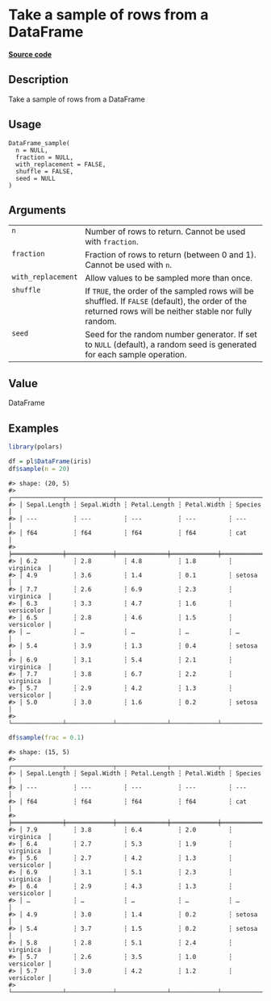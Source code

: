 

# Take a sample of rows from a DataFrame

[**Source code**](https://github.com/pola-rs/r-polars/tree/main/R/dataframe__frame.R#L1852)

## Description

Take a sample of rows from a DataFrame

## Usage

<pre><code class='language-R'>DataFrame_sample(
  n = NULL,
  fraction = NULL,
  with_replacement = FALSE,
  shuffle = FALSE,
  seed = NULL
)
</code></pre>

## Arguments

<table>
<tr>
<td style="white-space: nowrap; font-family: monospace; vertical-align: top">
<code id="DataFrame_sample_:_n">n</code>
</td>
<td>
Number of rows to return. Cannot be used with <code>fraction</code>.
</td>
</tr>
<tr>
<td style="white-space: nowrap; font-family: monospace; vertical-align: top">
<code id="DataFrame_sample_:_fraction">fraction</code>
</td>
<td>
Fraction of rows to return (between 0 and 1). Cannot be used with
<code>n</code>.
</td>
</tr>
<tr>
<td style="white-space: nowrap; font-family: monospace; vertical-align: top">
<code id="DataFrame_sample_:_with_replacement">with_replacement</code>
</td>
<td>
Allow values to be sampled more than once.
</td>
</tr>
<tr>
<td style="white-space: nowrap; font-family: monospace; vertical-align: top">
<code id="DataFrame_sample_:_shuffle">shuffle</code>
</td>
<td>
If <code>TRUE</code>, the order of the sampled rows will be shuffled. If
<code>FALSE</code> (default), the order of the returned rows will be
neither stable nor fully random.
</td>
</tr>
<tr>
<td style="white-space: nowrap; font-family: monospace; vertical-align: top">
<code id="DataFrame_sample_:_seed">seed</code>
</td>
<td>
Seed for the random number generator. If set to <code>NULL</code>
(default), a random seed is generated for each sample operation.
</td>
</tr>
</table>

## Value

DataFrame

## Examples

``` r
library(polars)

df = pl$DataFrame(iris)
df$sample(n = 20)
```

    #> shape: (20, 5)
    #> ┌──────────────┬─────────────┬──────────────┬─────────────┬────────────┐
    #> │ Sepal.Length ┆ Sepal.Width ┆ Petal.Length ┆ Petal.Width ┆ Species    │
    #> │ ---          ┆ ---         ┆ ---          ┆ ---         ┆ ---        │
    #> │ f64          ┆ f64         ┆ f64          ┆ f64         ┆ cat        │
    #> ╞══════════════╪═════════════╪══════════════╪═════════════╪════════════╡
    #> │ 6.2          ┆ 2.8         ┆ 4.8          ┆ 1.8         ┆ virginica  │
    #> │ 4.9          ┆ 3.6         ┆ 1.4          ┆ 0.1         ┆ setosa     │
    #> │ 7.7          ┆ 2.6         ┆ 6.9          ┆ 2.3         ┆ virginica  │
    #> │ 6.3          ┆ 3.3         ┆ 4.7          ┆ 1.6         ┆ versicolor │
    #> │ 6.5          ┆ 2.8         ┆ 4.6          ┆ 1.5         ┆ versicolor │
    #> │ …            ┆ …           ┆ …            ┆ …           ┆ …          │
    #> │ 5.4          ┆ 3.9         ┆ 1.3          ┆ 0.4         ┆ setosa     │
    #> │ 6.9          ┆ 3.1         ┆ 5.4          ┆ 2.1         ┆ virginica  │
    #> │ 7.7          ┆ 3.8         ┆ 6.7          ┆ 2.2         ┆ virginica  │
    #> │ 5.7          ┆ 2.9         ┆ 4.2          ┆ 1.3         ┆ versicolor │
    #> │ 5.0          ┆ 3.0         ┆ 1.6          ┆ 0.2         ┆ setosa     │
    #> └──────────────┴─────────────┴──────────────┴─────────────┴────────────┘

``` r
df$sample(frac = 0.1)
```

    #> shape: (15, 5)
    #> ┌──────────────┬─────────────┬──────────────┬─────────────┬────────────┐
    #> │ Sepal.Length ┆ Sepal.Width ┆ Petal.Length ┆ Petal.Width ┆ Species    │
    #> │ ---          ┆ ---         ┆ ---          ┆ ---         ┆ ---        │
    #> │ f64          ┆ f64         ┆ f64          ┆ f64         ┆ cat        │
    #> ╞══════════════╪═════════════╪══════════════╪═════════════╪════════════╡
    #> │ 7.9          ┆ 3.8         ┆ 6.4          ┆ 2.0         ┆ virginica  │
    #> │ 6.4          ┆ 2.7         ┆ 5.3          ┆ 1.9         ┆ virginica  │
    #> │ 5.6          ┆ 2.7         ┆ 4.2          ┆ 1.3         ┆ versicolor │
    #> │ 6.9          ┆ 3.1         ┆ 5.1          ┆ 2.3         ┆ virginica  │
    #> │ 6.4          ┆ 2.9         ┆ 4.3          ┆ 1.3         ┆ versicolor │
    #> │ …            ┆ …           ┆ …            ┆ …           ┆ …          │
    #> │ 4.9          ┆ 3.0         ┆ 1.4          ┆ 0.2         ┆ setosa     │
    #> │ 5.4          ┆ 3.7         ┆ 1.5          ┆ 0.2         ┆ setosa     │
    #> │ 5.8          ┆ 2.8         ┆ 5.1          ┆ 2.4         ┆ virginica  │
    #> │ 5.7          ┆ 2.6         ┆ 3.5          ┆ 1.0         ┆ versicolor │
    #> │ 5.7          ┆ 3.0         ┆ 4.2          ┆ 1.2         ┆ versicolor │
    #> └──────────────┴─────────────┴──────────────┴─────────────┴────────────┘
